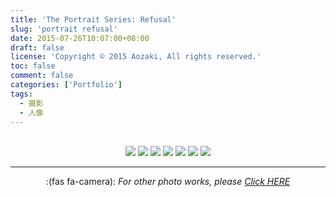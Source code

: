```yaml
---
title: 'The Portrait Series: Refusal'
slug: 'portrait refusal'
date: 2015-07-26T10:07:00+08:00
draft: false
license: 'Copyright © 2015 Aozaki, All rights reserved.'
toc: false
comment: false
categories: ['Portfolio']
tags:
  - 摄影
  - 人像
---
```


<br>
<div align="center">
    <img src="https://img.aozaki.cc/portfolio/20150726_0001.jpg">
    <img src="https://img.aozaki.cc/portfolio/20150726_0002.jpg">
    <img src="https://img.aozaki.cc/portfolio/20150726_0003.jpg">
    <img src="https://img.aozaki.cc/portfolio/20150726_0004.jpg">
    <img src="https://img.aozaki.cc/portfolio/20150726_0006.jpg">
    <img src="https://img.aozaki.cc/portfolio/20150726_0007.jpg">
    <img src="https://img.aozaki.cc/portfolio/20150726_0008.jpg">
</div>

<!--
    Nikon D800
    Nikon AF-S NIKKOR 28mm f/1.8G
    Nikon AF-S NIKKOR 85mm f/1.8G
-->

---

<div align="center">:(fas fa-camera):  <i>For other photo works, please <a href="/portfolio/photo/">Click HERE</a></i></div>

<br />
<br />
<br />
